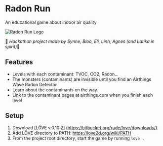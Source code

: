# Radon Run
An educational game about indoor air quality

![Radon Run Logo](https://github.com/bloonguyen1207/radon_run/blob/master/graphics/menu.png?raw=true)

:runner: *Hackathon project made by Synne, Bloo, Eli, Linh, Agnes (and Latika in spirit)*:runner:

## Features
* Levels with each contaminant: TVOC, CO2, Radon…
* The monsters (contaminants) are invisible until you find an Airthings Wave Radon Detector
* Learn about the contaminants on the way
* Link to the contaminant pages at airthings.com when you finish each level

## Setup
1. Download [LÖVE v.0.10.2] (https://bitbucket.org/rude/love/downloads/).
2. Add LÖVE directory to PATH: https://love2d.org/wiki/PATH
3. From the project root directory, start the game by running `love .`